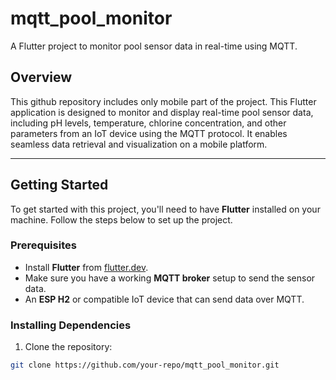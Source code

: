 # mqtt_pool_monitor

A Flutter project to monitor pool sensor data in real-time using MQTT.

## Overview

This github repository includes only mobile part of the project. This Flutter application is designed to monitor and display real-time pool sensor data, including pH levels, temperature, chlorine concentration, and other parameters from an IoT device using the MQTT protocol. It enables seamless data retrieval and visualization on a mobile platform.

---

## Getting Started

To get started with this project, you'll need to have **Flutter** installed on your machine. Follow the steps below to set up the project.

### Prerequisites

- Install **Flutter** from [flutter.dev](https://flutter.dev/docs/get-started/install).
- Make sure you have a working **MQTT broker** setup to send the sensor data.
- An **ESP H2** or compatible IoT device that can send data over MQTT.

### Installing Dependencies

1. Clone the repository:

```bash
git clone https://github.com/your-repo/mqtt_pool_monitor.git
